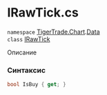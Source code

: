 
# IRawTick.cs
`namespace` [TigerTrade.Chart](../../TigerTrade.Chart.md).[Data](../../TigerTrade.Chart/Data.md)  
    `class` [IRawTick](../../IRawTick.cs.md)

Описание

### Синтаксис
```csharp
bool IsBuy { get; }
```
